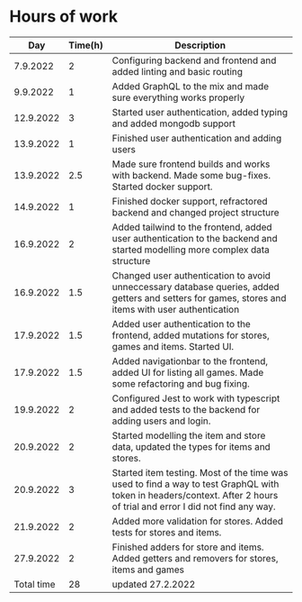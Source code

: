 # Hours of work

**Day**	| **Time(h)**	|	**Description**
----------|-------------|-----------
7.9.2022 | 2 | Configuring backend and frontend and added linting and basic routing
9.9.2022 | 1 | Added GraphQL to the mix and made sure everything works properly
12.9.2022 | 3 | Started user authentication, added typing and added mongodb support
13.9.2022 | 1 | Finished user authentication and adding users
13.9.2022 | 2.5 | Made sure frontend builds and works with backend. Made some bug-fixes. Started docker support.
14.9.2022 | 1 | Finished docker support, refractored backend and changed project structure
16.9.2022 | 2 | Added tailwind to the frontend, added user authentication to the backend and started modelling more complex data structure
16.9.2022 | 1.5 | Changed user authentication to avoid unneccessary database queries, added getters and setters for games, stores and items with user authentication
17.9.2022 | 1.5 | Added user authentication to the frontend, added mutations for stores, games and items. Started UI.
17.9.2022 | 1.5 | Added navigationbar to the frontend, added UI for listing all games. Made some refactoring and bug fixing.
19.9.2022 | 2 | Configured Jest to work with typescript and added tests to the backend for adding users and login.
20.9.2022 | 2 | Started modelling the item and store data, updated the types for items and stores. 
20.9.2022 | 3 | Started item testing. Most of the time was used to find a way to test GraphQL with token in headers/context. After 2 hours of trial and error I did not find any way. 
21.9.2022 | 2 | Added more validation for stores. Added tests for stores and items.
27.9.2022 | 2 | Finished adders for store and items. Added getters and removers for stores, items and games
Total time | 28 | updated 27.2.2022